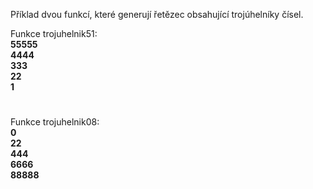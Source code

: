Příklad dvou funkcí, které generují řetězec obsahující trojúhelníky čísel.

Funkce trojuhelnik51:  
**55555**  
**4444**  
**333**  
**22**  
**1**  
#  
Funkce trojuhelnik08:  
**0**  
**22**  
**444**  
**6666**  
**88888**  
